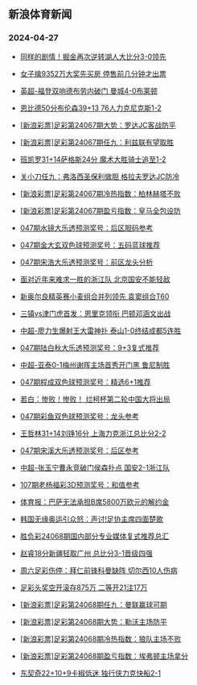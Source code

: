 ## 新浪体育新闻 
### 2024-04-27

+ [同样的剧情！掘金再次逆转湖人大比分3-0领先](https://sports.sina.com.cn/basketball/nba/2024-04-26/doc-inatcshy6830509.shtml)

+ [女子擒9352万大奖先买房 停售前几分钟才出票](https://sports.sina.com.cn/l/2024-04-26/doc-inatcfte5414988.shtml)

+ [英超-福登双响德布劳内破门 曼城4-0布莱顿](https://sports.sina.com.cn/g/pl/2024-04-26/doc-inatcfte6978533.shtml)

+ [恩比德50分布伦森39+13 76人力克尼克斯1-2](https://sports.sina.com.cn/basketball/nba/2024-04-26/doc-inatcmza5371652.shtml)

+ [[新浪彩票]足彩第24067期大势：罗达JC客战防平](https://sports.sina.com.cn/l/2024-04-26/doc-inatcfte6970389.shtml)

+ [[新浪彩票]足彩第24067期任九：利兹联有望取胜](https://sports.sina.com.cn/l/2024-04-26/doc-inatcfte6970930.shtml)

+ [班凯罗31+14萨格斯24分 魔术大胜骑士追至1-2](https://sports.sina.com.cn/basketball/nba/2024-04-26/doc-inatcmza5374242.shtml)

+ [关小刀任九：弗洛西圣保利做胆 格拉夫罗达JC防冷](https://sports.sina.com.cn/l/2024-04-26/doc-inatcwqw6780203.shtml)

+ [[新浪彩票]足彩第24067期冷热指数：柏林赫塔不败](https://sports.sina.com.cn/l/2024-04-26/doc-inatcfte5421328.shtml)

+ [[新浪彩票]足彩第24067期盈亏指数：皇马全包设防](https://sports.sina.com.cn/l/2024-04-26/doc-inatcfte5420971.shtml)

+ [047期水镜大乐透预测奖号：后区胆码参考](https://sports.sina.com.cn/l/2024-04-26/doc-inateawu5120965.shtml)

+ [047期金大玄双色球预测奖号：五码蓝球推荐](https://sports.sina.com.cn/l/2024-04-26/doc-inateawu6663353.shtml)

+ [047期宋浩大乐透预测奖号：前区龙头分析](https://sports.sina.com.cn/l/2024-04-26/doc-inateawu5121986.shtml)

+ [面对近年来难求一胜的浙江队 北京国安不能轻敌](https://sports.sina.com.cn/china/2024-04-26/doc-inatcwqw5192954.shtml)

+ [新奥尔良精英赛小麦组合并列领先 袁窦组合T60](https://sports.sina.com.cn/golf/pgatour/2024-04-26/doc-inatcmza6891815.shtml)

+ [三镇vs津门虎首发：恩里克领衔 巴顿邓涵文出战](https://sports.sina.com.cn/china/j/2024-04-26/doc-inateies5074212.shtml)

+ [中超-廖力生爆射王大雷神扑 泰山1-0终结成都5连胜](https://sports.sina.com.cn/china/j/2024-04-26/doc-inatepnt5851803.shtml)

+ [047期陆白秋大乐透预测奖号：9+3复式推荐](https://sports.sina.com.cn/l/2024-04-26/doc-inateawu6670142.shtml)

+ [中超-亚泰0-1梅州谢晖主场首秀开门黑 鲁尼制胜](https://sports.sina.com.cn/china/j/2024-04-26/doc-inatepnq6560617.shtml)

+ [047期程成双色球预测奖号：精选6+1推荐](https://sports.sina.com.cn/l/2024-04-26/doc-inateawu5108798.shtml)

+ [若白：惨败！惨败！ 烂柯杯第二轮中国大将出局](https://sports.sina.com.cn/go/2024-04-26/doc-inatcshy6844757.shtml)

+ [047期彩鱼双色球预测奖号：龙头参考](https://sports.sina.com.cn/l/2024-04-26/doc-inateawu5108071.shtml)

+ [王哲林31+14刘铮16分 上海力克浙江总比分2-2](https://sports.sina.com.cn/basketball/cba/2024-04-26/doc-inatepnt5847206.shtml)

+ [047期宋溪大乐透预测奖号：后区参考](https://sports.sina.com.cn/l/2024-04-26/doc-inateawu5121636.shtml)

+ [中超-张玉宁曹永竞破门侯森扑点 国安2-1浙江队](https://sports.sina.com.cn/china/j/2024-04-26/doc-inatepnq6552078.shtml)

+ [107期老杨福彩3D预测奖号：和值参考](https://sports.sina.com.cn/l/2024-04-26/doc-inateawu6690358.shtml)

+ [体育报：巴萨无法承担B席5800万欧元的解约金](https://sports.sina.com.cn/g/laliga/2024-04-26/doc-inatcwqw6777645.shtml)

+ [韩国无缘奥运引众怒：声讨!足协主席四面楚歌](https://sports.sina.com.cn/china/2024-04-26/doc-inatcwqw6762683.shtml)

+ [胜负彩24068期国内部分专业媒体复式推荐总汇](https://sports.sina.com.cn/l/2024-04-26/doc-inatcwqw5190769.shtml)

+ [赵睿18分新疆轻取广州 总比分3-1晋级四强](https://sports.sina.com.cn/basketball/cba/2024-04-26/doc-inatepnt5838565.shtml)

+ [周六足彩伤停：拜仁前锋科曼缺阵 切尔西10人伤病](https://sports.sina.com.cn/l/2024-04-26/doc-inatcshy5272306.shtml)

+ [足彩头奖空开滚存875万 二等开21注17万](https://sports.sina.com.cn/l/2024-04-27/doc-inatfksm4959471.shtml)

+ [[新浪彩票]足彩第24068期任九：曼联赢球可期](https://sports.sina.com.cn/l/2024-04-27/doc-inatfqyi4830441.shtml)

+ [[新浪彩票]足彩第24068期大势：勒沃主场防平](https://sports.sina.com.cn/l/2024-04-27/doc-inatfqyi2089802.shtml)

+ [[新浪彩票]足彩第24068期冷热指数：狼队主场不败](https://sports.sina.com.cn/l/2024-04-27/doc-inatfqya6049672.shtml)

+ [[新浪彩票]足彩第24068期盈亏指数：埃弗顿主场拿分](https://sports.sina.com.cn/l/2024-04-27/doc-inatfqyi2091113.shtml)

+ [东契奇22+10+9卡椒低迷 独行侠力克快船2-1](https://sports.sina.com.cn/basketball/nba/2024-04-27/doc-inatfvfy5963690.shtml)

